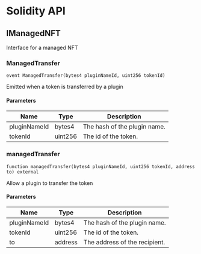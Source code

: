 # Solidity API

## IManagedNFT

Interface for a managed NFT

### ManagedTransfer

```solidity
event ManagedTransfer(bytes4 pluginNameId, uint256 tokenId)
```

Emitted when a token is transferred by a plugin

#### Parameters

| Name | Type | Description |
| ---- | ---- | ----------- |
| pluginNameId | bytes4 | The hash of the plugin name. |
| tokenId | uint256 | The id of the token. |

### managedTransfer

```solidity
function managedTransfer(bytes4 pluginNameId, uint256 tokenId, address to) external
```

Allow a plugin to transfer the token

#### Parameters

| Name | Type | Description |
| ---- | ---- | ----------- |
| pluginNameId | bytes4 | The hash of the plugin name. |
| tokenId | uint256 | The id of the token. |
| to | address | The address of the recipient. |


